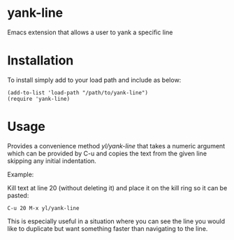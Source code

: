 yank-line
=========

Emacs extension that allows a user to yank a specific line

# Installation

To install simply add to your load path and include as below:

    (add-to-list 'load-path "/path/to/yank-line")
    (require 'yank-line)
    
# Usage

Provides a convenience method _yl/yank-line_ that takes a numeric argument
which can be provided by C-u and copies the text from the given line skipping
any initial indentation.

Example:

Kill text at line 20 (without deleting it) and place it on the kill ring so it
can be pasted:

    C-u 20 M-x yl/yank-line

This is especially useful in a situation where you can see the line you would
like to duplicate but want something faster than navigating to the line.